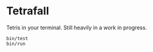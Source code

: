 # Tetrafall

Tetris in your terminal. Still heavily in a work in progress.

    bin/test
    bin/run
